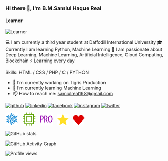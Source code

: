 ### Hi there 👋, I'm B.M.Samiul Haque Real
#### Learner
![Learner](https://i.postimg.cc/sDBtXRvt/B-M-Samiul-Haque-Real.png)

💻 I am currently a third year student at Daffodil International 
      University
🎓 Currently I am learning Python, Machine Learning
🚀 I am passionate about Deep Learning, Machine Learning, Artificial 
      Intelligence, Cloud Computing, Blockchain
⚡ Learning every day

Skills: HTML / CSS / PHP / C / PYTHON 

- 🔭 I’m currently working on Tigris Production 
- 🌱 I’m currently learning Machine Learning  
- 📫 How to reach me: samiulreal198@gmail.com 


[<img src='https://cdn.jsdelivr.net/npm/simple-icons@3.0.1/icons/github.svg' alt='github' height='40'>](https://github.com/samiulhaquereal)  [<img src='https://cdn.jsdelivr.net/npm/simple-icons@3.0.1/icons/linkedin.svg' alt='linkedin' height='40'>](https://www.linkedin.com/in/samiulhaquereal/)  [<img src='https://cdn.jsdelivr.net/npm/simple-icons@3.0.1/icons/facebook.svg' alt='facebook' height='40'>](https://www.facebook.com/bmsamiulhaquereal)  [<img src='https://cdn.jsdelivr.net/npm/simple-icons@3.0.1/icons/instagram.svg' alt='instagram' height='40'>](https://www.instagram.com/samiul_real/)  [<img src='https://cdn.jsdelivr.net/npm/simple-icons@3.0.1/icons/twitter.svg' alt='twitter' height='40'>](https://twitter.com/samiulhaquereal)  

<a href='https://archiveprogram.github.com/'><img src='https://raw.githubusercontent.com/acervenky/animated-github-badges/master/assets/acbadge.gif' width='40' height='40'></a> <a href='https://docs.github.com/en/developers'><img src='https://raw.githubusercontent.com/acervenky/animated-github-badges/master/assets/devbadge.gif' width='40' height='40'></a> <a href='https://github.com/pricing'><img src='https://raw.githubusercontent.com/acervenky/animated-github-badges/master/assets/pro.gif' width='40' height='40'></a> <a href='https://stars.github.com/'><img src='https://raw.githubusercontent.com/acervenky/animated-github-badges/master/assets/starbadge.gif' width='35' height='35'></a> <a href='https://docs.github.com/en/github/supporting-the-open-source-community-with-github-sponsors'><img src='https://raw.githubusercontent.com/acervenky/animated-github-badges/master/assets/sponsorbadge.gif' width='35' height='35'></a> 

![GitHub stats](https://github-readme-stats.vercel.app/api?username=samiulhaquereal&show_icons=true)  

![GitHub Activity Graph](https://activity-graph.herokuapp.com/graph?username=samiulhaquereal)  

![Profile views](https://gpvc.arturio.dev/samiulhaquereal)  
